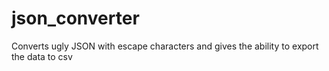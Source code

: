 # json_converter
Converts ugly JSON with escape characters and gives the ability to export the data to csv
